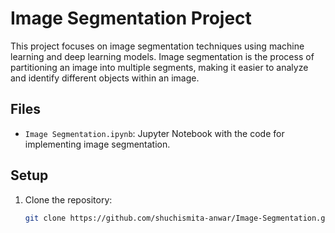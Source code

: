 # Image Segmentation Project

This project focuses on image segmentation techniques using machine learning and deep learning models. Image segmentation is the process of partitioning an image into multiple segments, making it easier to analyze and identify different objects within an image.

## Files

- `Image Segmentation.ipynb`: Jupyter Notebook with the code for implementing image segmentation.

## Setup

1. Clone the repository:
   ```bash
   git clone https://github.com/shuchismita-anwar/Image-Segmentation.git
